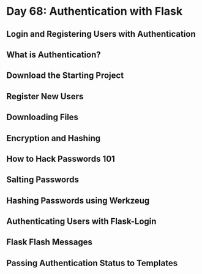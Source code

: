 # Day 68: Authentication with Flask

## Login and Registering Users with Authentication

## What is Authentication?

## Download the Starting Project

## Register New Users

## Downloading Files

## Encryption and Hashing

## How to Hack Passwords 101

## Salting Passwords

## Hashing Passwords using Werkzeug

## Authenticating Users with Flask-Login

## Flask Flash Messages

## Passing Authentication Status to Templates